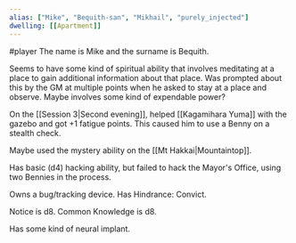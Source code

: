 ```yaml
---
alias: ["Mike", "Bequith-san", "Mikhail", "purely_injected"]
dwelling: [[Apartment]]
---
```

#player
The name is Mike and the surname is Bequith.

Seems to have some kind of spiritual ability that involves meditating at a place to gain additional information about that place. Was prompted about this by the GM at multiple points when he asked to stay at a place and observe. Maybe involves some kind of expendable power?

On the [[Session 3|Second evening]], helped [[Kagamihara Yuma]] with the gazebo and got +1 fatigue points. This caused him to use a Benny on a stealth check.

Maybe used the mystery ability on the [[Mt Hakkai|Mountaintop]].

Has basic (d4) hacking ability, but failed to hack the Mayor's Office, using two Bennies in the process.

Owns a bug/tracking device.
Has Hindrance: Convict.

Notice is d8.
Common Knowledge is d8.

Has some kind of neural implant.